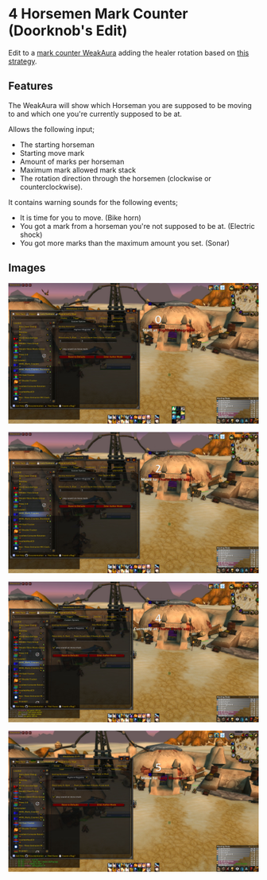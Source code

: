 # 4 Horsemen Mark Counter (Doorknob's Edit)

Edit to a [mark counter WeakAura](https://wago.io/amLxHdF6g) adding the healer rotation based on [this strategy](https://docs.google.com/document/d/1ftQI3Tdwto-z-oPXr7WEsvlqIuGdbOKkm67IgB_h-bE/edit#heading=h.k09bjt70nku7).

## Features

The WeakAura will show which Horseman you are supposed to be moving to and which one you're currently supposed to be at.

Allows the following input;
- The starting horseman
- Starting move mark
- Amount of marks per horseman
- Maximum mark allowed mark stack
- The rotation direction through the horsemen (clockwise or counterclockwise).

It contains warning sounds for the following events;

- It is time for you to move. (Bike horn)
- You got a mark from a horseman you're not supposed to be at. (Electric shock)
- You got more marks than the maximum amount you set. (Sonar)

## Images

![On encounter start](png/00_encounter_start.png)

![First move](png/01_first_move.png)

![At a horseman](png/02_currently_at.png)

![Subsequent move](png/03_move_to.png)